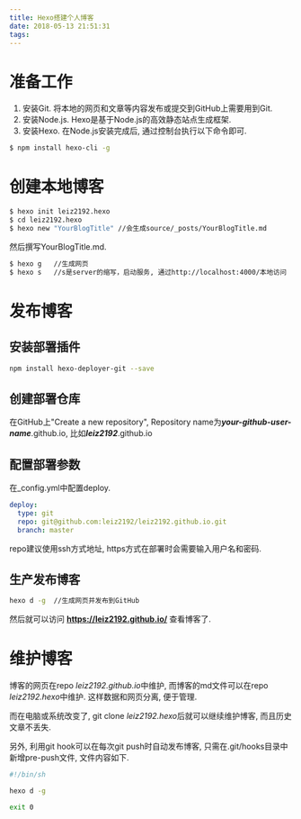 ```yaml
---
title: Hexo搭建个人博客
date: 2018-05-13 21:51:31
tags:
---
```


# 准备工作
1) 安装Git. 将本地的网页和文章等内容发布或提交到GitHub上需要用到Git.
2) 安装Node.js. Hexo是基于Node.js的高效静态站点生成框架.
3) 安装Hexo. 在Node.js安装完成后, 通过控制台执行以下命令即可.

```bash
$ npm install hexo-cli -g
```
<!--more-->
# 创建本地博客
```bash
$ hexo init leiz2192.hexo
$ cd leiz2192.hexo
$ hexo new "YourBlogTitle" //会生成source/_posts/YourBlogTitle.md
```
然后撰写YourBlogTitle.md.
```bash
$ hexo g   //生成网页
$ hexo s   //s是server的缩写，启动服务, 通过http://localhost:4000/本地访问
```

# 发布博客
## 安装部署插件
```bash
npm install hexo-deployer-git --save
```
## 创建部署仓库
在GitHub上"Create a new repository", Repository name为***your-github-user-name***.github.io, 比如***leiz2192***.github.io

## 配置部署参数
在_config.yml中配置deploy.
```yaml
deploy:
  type: git
  repo: git@github.com:leiz2192/leiz2192.github.io.git
  branch: master
```
repo建议使用ssh方式地址, https方式在部署时会需要输入用户名和密码.

## 生产发布博客
```bash
hexo d -g  //生成网页并发布到GitHub
```
然后就可以访问 **https://leiz2192.github.io/** 查看博客了.

# 维护博客
博客的网页在repo *leiz2192.github.io*中维护, 而博客的md文件可以在repo *leiz2192.hexo*中维护. 这样数据和网页分离, 便于管理.

而在电脑或系统改变了, git clone *leiz2192.hexo*后就可以继续维护博客, 而且历史文章不丢失.

另外, 利用git hook可以在每次git push时自动发布博客, 只需在.git/hooks目录中新增pre-push文件, 文件内容如下.
```bash
#!/bin/sh

hexo d -g

exit 0
```
